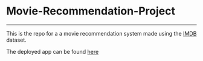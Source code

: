 # Movie-Recommendation-Project
_____
This is the repo for a a movie recommendation system made using the [IMDB](https://www.imdb.com/) dataset.

The deployed app can be found [here](https://share.streamlit.io/omega-84/movie-recommendation-project/main/app.py)
